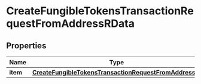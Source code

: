 

# CreateFungibleTokensTransactionRequestFromAddressRData


## Properties

| Name | Type | Description | Notes |
|------------ | ------------- | ------------- | -------------|
|**item** | [**CreateFungibleTokensTransactionRequestFromAddressRI**](CreateFungibleTokensTransactionRequestFromAddressRI.md) |  |  |



